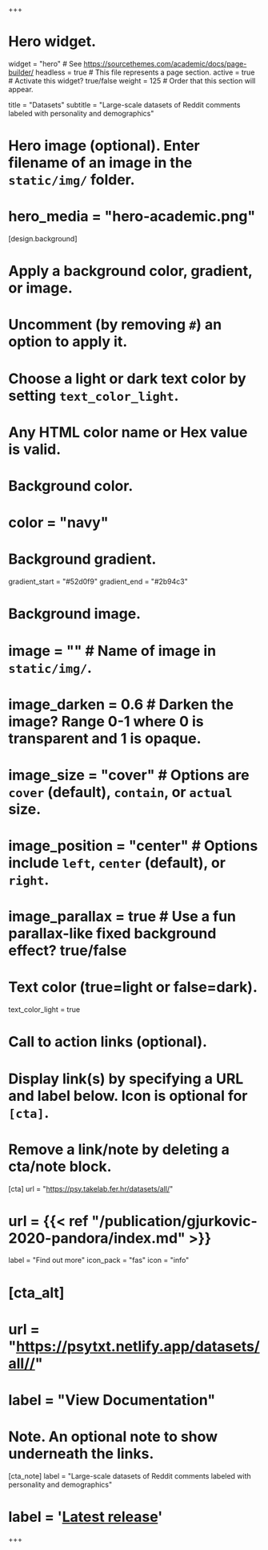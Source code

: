 +++
# Hero widget.
widget = "hero"  # See https://sourcethemes.com/academic/docs/page-builder/
headless = true  # This file represents a page section.
active = true  # Activate this widget? true/false
weight = 125  # Order that this section will appear.

title = "Datasets"
subtitle = "Large-scale datasets of Reddit comments labeled with personality and demographics"

# Hero image (optional). Enter filename of an image in the `static/img/` folder.
# hero_media = "hero-academic.png"

[design.background]
  # Apply a background color, gradient, or image.
  #   Uncomment (by removing `#`) an option to apply it.
  #   Choose a light or dark text color by setting `text_color_light`.
  #   Any HTML color name or Hex value is valid.

  # Background color.
  # color = "navy"
  
  # Background gradient.
  gradient_start = "#52d0f9"
  gradient_end = "#2b94c3"
  
  # Background image.
  # image = ""  # Name of image in `static/img/`.
  # image_darken = 0.6  # Darken the image? Range 0-1 where 0 is transparent and 1 is opaque.
  # image_size = "cover"  #  Options are `cover` (default), `contain`, or `actual` size.
  # image_position = "center"  # Options include `left`, `center` (default), or `right`.
  # image_parallax = true  # Use a fun parallax-like fixed background effect? true/false
  
  # Text color (true=light or false=dark).
  text_color_light = true

# Call to action links (optional).
#   Display link(s) by specifying a URL and label below. Icon is optional for `[cta]`.
#   Remove a link/note by deleting a cta/note block.
[cta]
  url = "https://psy.takelab.fer.hr/datasets/all/"
  # url = {{< ref "/publication/gjurkovic-2020-pandora/index.md" >}}
  label = "Find out more"
  icon_pack = "fas"
  icon = "info"
  
# [cta_alt]
 # url = "https://psytxt.netlify.app/datasets/all//"
 # label = "View Documentation"

# Note. An optional note to show underneath the links.
 [cta_note]
 label = "Large-scale datasets of Reddit comments labeled with personality and demographics"
#  label = '<a class="js-github-release" href="https://sourcethemes.com/academic/updates" data-repo="gcushen/# hugo-academic">Latest release<!-- V --></a>'
+++